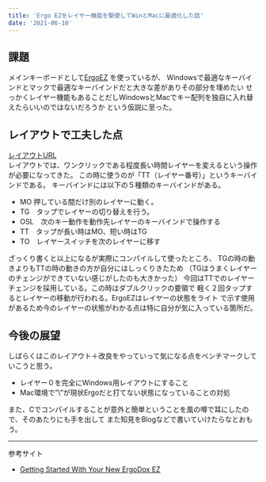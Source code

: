 ```yaml
---
title: 'Ergo EZをレイヤー機能を駆使してWinとMacに最適化した話'
date: '2021-06-10'
---
```


## 課題
メインキーボードとして[ErgoEZ](https://ergodox-ez.com/) を使っているが、
Windowsで最適なキーバインドとマックで最適なキーバインドだと大きな差がありその部分を埋めたい
せっかくレイヤー機能もあることだしWindowsとMacでキー配列を独自に入れ替えたらいいのではないだろうか
という仮説に至った。

## レイアウトで工夫した点
[レイアウトURL](https://configure.zsa.io/ergodox-ez/layouts/GZqEw/latest/0) \
レイアウトでは、ワンクリックである程度長い時間レイヤーを変えるという操作が必要になってきた。
この時に使うのが「TT（レイヤー番号）」というキーバインドである。
キーバインドには以下の５種類のキーバインドがある。
- MO 押している間だけ別のレイヤーに動く。
- TG　タップでレイヤーの切り替えを行う。
- OSL　次のキー動作を動作先レイヤーのキーバインドで操作する
- TT　タップが長い時はMO、短い時はTG
- TO　レイヤースイッチを次のレイヤーに移す

ざっくり書くと以上になるが実際にコンパイルして使ったところ、
TGの時の動きよりもTTの時の動きの方が自分にはしっくりきたため
（TGはうまくレイヤーのチェンジができていない感じがしたのも大きかった）
今回はTTでのレイヤーチェンジを採用している。この時はダブルクリックの要領で
軽く２回タップするとレイヤーの移動が行われる。ErgoEZはレイヤーの状態をライト
で示す使用があるため今のレイヤーの状態がわかる点は特に自分が気に入っている箇所だ。

## 今後の展望
しばらくはこのレイアウト＋改良をやっていって気になる点をベンチマークしていこうと思う。
- レイヤー０を完全にWindows用レイアウトにすること
- Mac環境で”\”が現状Ergoだと打てない状態になっていることの対処

また、Cでコンパイルすることが意外と簡単ということを風の噂で耳にしたので、そのあたりにも手を出して
また知見をBlogなどで書いていけたらなとおもう。

---

参考サイト
- [Getting Started With Your New ErgoDox EZ](https://ergodox-ez.com/pages/getting-started)